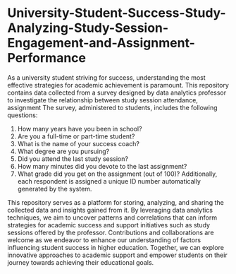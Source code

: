# University-Student-Success-Study-Analyzing-Study-Session-Engagement-and-Assignment-Performance
As a university student striving for success, understanding the most effective strategies for academic achievement is paramount. This repository contains data collected from a survey designed by data analytics professor to investigate the relationship between study session attendance, assignment 
The survey, administered to students, includes the following questions:
1.	How many years have you been in school?
2.	Are you a full-time or part-time student?
3.	What is the name of your success coach?
4.	What degree are you pursuing?
5.	Did you attend the last study session?
6.	How many minutes did you devote to the last assignment?
7.	What grade did you get on the assignment (out of 100)?
Additionally, each respondent is assigned a unique ID number automatically generated by the system.
 
This repository serves as a platform for storing, analyzing, and sharing the collected data and insights gained from it. By leveraging data analytics techniques, we aim to uncover patterns and correlations that can inform strategies for academic success and support initiatives such as study sessions offered by the professor.
Contributions and collaborations are welcome as we endeavor to enhance our understanding of factors influencing student success in higher education. Together, we can explore innovative approaches to academic support and empower students on their journey towards achieving their educational goals.








